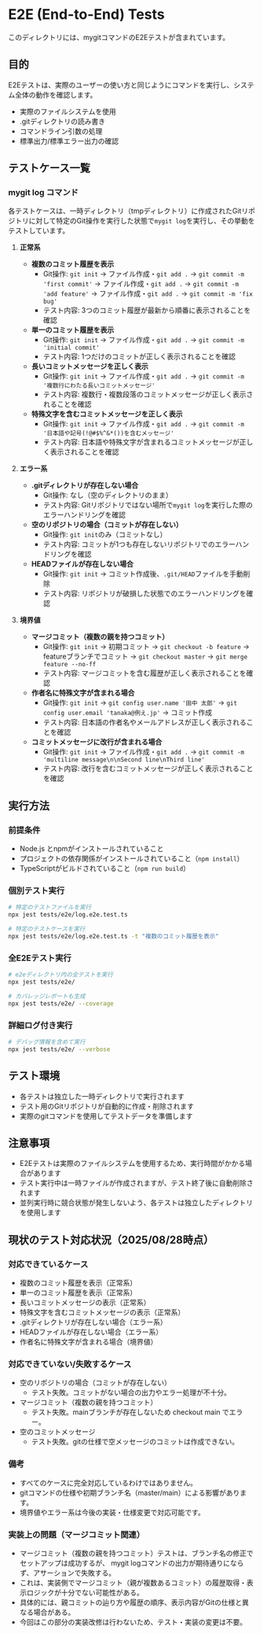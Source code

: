 # E2E (End-to-End) Tests

このディレクトリには、mygitコマンドのE2Eテストが含まれています。

## 目的

E2Eテストは、実際のユーザーの使い方と同じようにコマンドを実行し、システム全体の動作を確認します。

- 実際のファイルシステムを使用
- .gitディレクトリの読み書き
- コマンドライン引数の処理
- 標準出力/標準エラー出力の確認

## テストケース一覧

### mygit log コマンド

各テストケースは、一時ディレクトリ（tmpディレクトリ）に作成されたGitリポジトリに対して特定のGit操作を実行した状態で`mygit log`を実行し、その挙動をテストしています。

1. **正常系**

   - **複数のコミット履歴を表示**
     - Git操作: `git init` → ファイル作成・`git add .` → `git commit -m 'first commit'` → ファイル作成・`git add .` → `git commit -m 'add feature'` → ファイル作成・`git add .` → `git commit -m 'fix bug'`
     - テスト内容: 3つのコミット履歴が最新から順番に表示されることを確認
   - **単一のコミット履歴を表示**
     - Git操作: `git init` → ファイル作成・`git add .` → `git commit -m 'initial commit'`
     - テスト内容: 1つだけのコミットが正しく表示されることを確認
   - **長いコミットメッセージを正しく表示**
     - Git操作: `git init` → ファイル作成・`git add .` → `git commit -m '複数行にわたる長いコミットメッセージ'`
     - テスト内容: 複数行・複数段落のコミットメッセージが正しく表示されることを確認
   - **特殊文字を含むコミットメッセージを正しく表示**
     - Git操作: `git init` → ファイル作成・`git add .` → `git commit -m '日本語や記号(!@#$%^&*())を含むメッセージ'`
     - テスト内容: 日本語や特殊文字が含まれるコミットメッセージが正しく表示されることを確認

2. **エラー系**

   - **.gitディレクトリが存在しない場合**
     - Git操作: なし（空のディレクトリのまま）
     - テスト内容: Gitリポジトリではない場所で`mygit log`を実行した際のエラーハンドリングを確認
   - **空のリポジトリの場合（コミットが存在しない）**
     - Git操作: `git init`のみ（コミットなし）
     - テスト内容: コミットが1つも存在しないリポジトリでのエラーハンドリングを確認
   - **HEADファイルが存在しない場合**
     - Git操作: `git init` → コミット作成後、`.git/HEAD`ファイルを手動削除
     - テスト内容: リポジトリが破損した状態でのエラーハンドリングを確認

3. **境界値**

   - **マージコミット（複数の親を持つコミット）**
     - Git操作: `git init` → 初期コミット → `git checkout -b feature` → featureブランチでコミット → `git checkout master` → `git merge feature --no-ff`
     - テスト内容: マージコミットを含む履歴が正しく表示されることを確認
   - **作者名に特殊文字が含まれる場合**
     - Git操作: `git init` → `git config user.name '田中 太郎'` → `git config user.email 'tanaka@例え.jp'` → コミット作成
     - テスト内容: 日本語の作者名やメールアドレスが正しく表示されることを確認
   - **コミットメッセージに改行が含まれる場合**
     - Git操作: `git init` → ファイル作成・`git add .` → `git commit -m 'multiline message\n\nSecond line\nThird line'`
     - テスト内容: 改行を含むコミットメッセージが正しく表示されることを確認

## 実行方法

### 前提条件

- Node.js とnpmがインストールされていること
- プロジェクトの依存関係がインストールされていること（`npm install`）
- TypeScriptがビルドされていること（`npm run build`）

### 個別テスト実行

```bash
# 特定のテストファイルを実行
npx jest tests/e2e/log.e2e.test.ts

# 特定のテストケースを実行
npx jest tests/e2e/log.e2e.test.ts -t "複数のコミット履歴を表示"
```

### 全E2Eテスト実行

```bash
# e2eディレクトリ内の全テストを実行
npx jest tests/e2e/

# カバレッジレポートも生成
npx jest tests/e2e/ --coverage
```

### 詳細ログ付き実行

```bash
# デバッグ情報を含めて実行
npx jest tests/e2e/ --verbose
```

## テスト環境

- 各テストは独立した一時ディレクトリで実行されます
- テスト用のGitリポジトリが自動的に作成・削除されます
- 実際のgitコマンドを使用してテストデータを準備します

## 注意事項

- E2Eテストは実際のファイルシステムを使用するため、実行時間がかかる場合があります
- テスト実行中は一時ファイルが作成されますが、テスト終了後に自動削除されます
- 並列実行時に競合状態が発生しないよう、各テストは独立したディレクトリを使用します

## 現状のテスト対応状況（2025/08/28時点）

### 対応できているケース

- 複数のコミット履歴を表示（正常系）
- 単一のコミット履歴を表示（正常系）
- 長いコミットメッセージの表示（正常系）
- 特殊文字を含むコミットメッセージの表示（正常系）
- .gitディレクトリが存在しない場合（エラー系）
- HEADファイルが存在しない場合（エラー系）
- 作者名に特殊文字が含まれる場合（境界値）

### 対応できていない/失敗するケース

- 空のリポジトリの場合（コミットが存在しない）
  - テスト失敗。コミットがない場合の出力やエラー処理が不十分。
- マージコミット（複数の親を持つコミット）
  - テスト失敗。mainブランチが存在しないため checkout main でエラー。
- 空のコミットメッセージ
  - テスト失敗。gitの仕様で空メッセージのコミットは作成できない。

### 備考

- すべてのケースに完全対応しているわけではありません。
- gitコマンドの仕様や初期ブランチ名（master/main）による影響があります。
- 境界値やエラー系は今後の実装・仕様変更で対応可能です。

### 実装上の問題（マージコミット関連）

- マージコミット（複数の親を持つコミット）テストは、ブランチ名の修正でセットアップは成功するが、
  mygit logコマンドの出力が期待通りにならず、アサーションで失敗する。
- これは、実装側でマージコミット（親が複数あるコミット）の履歴取得・表示ロジックが十分でない可能性がある。
- 具体的には、親コミットの辿り方や履歴の順序、表示内容がGitの仕様と異なる場合がある。
- 今回はこの部分の実装改修は行わないため、テスト・実装の変更は不要。
